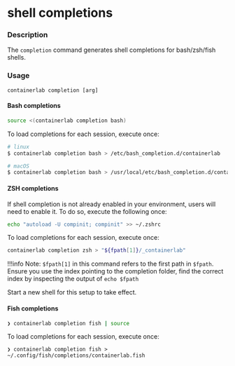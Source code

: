 # shell completions

### Description

The `completion` command generates shell completions for bash/zsh/fish shells.

### Usage

`containerlab completion [arg]`

#### Bash completions

```bash
source <(containerlab completion bash)
```

To load completions for each session, execute once:
```bash
# linux
$ containerlab completion bash > /etc/bash_completion.d/containerlab

# macOS
$ containerlab completion bash > /usr/local/etc/bash_completion.d/containerlab
```

#### ZSH completions
If shell completion is not already enabled in your environment, users will need to enable it. To do so, execute the following once:
```bash
echo "autoload -U compinit; compinit" >> ~/.zshrc
```

To load completions for each session, execute once:
```bash
containerlab completion zsh > "${fpath[1]}/_containerlab"
```

!!!info
    Note: `$fpath[1]` in this command refers to the first path in `$fpath`. Ensure you
    use the index pointing to the completion folder, find the correct index by inspecting
    the output of `echo $fpath`

Start a new shell for this setup to take effect.

#### Fish completions
```bash
❯ containerlab completion fish | source
```

To load completions for each session, execute once:
```
❯ containerlab completion fish > ~/.config/fish/completions/containerlab.fish
```